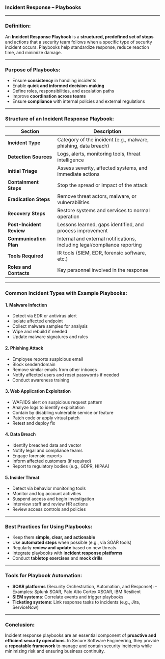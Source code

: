 ### Incident Response – Playbooks

---

### **Definition:**

An **Incident Response Playbook** is a **structured, predefined set of steps** and actions that a security team follows when a specific type of security incident occurs. Playbooks help standardize response, reduce reaction time, and minimize damage.

---

### **Purpose of Playbooks:**

* Ensure **consistency** in handling incidents
* Enable **quick and informed decision-making**
* Define roles, responsibilities, and escalation paths
* Improve **coordination across teams**
* Ensure **compliance** with internal policies and external regulations

---

### **Structure of an Incident Response Playbook:**

| Section                  | Description                                                               |
| ------------------------ | ------------------------------------------------------------------------- |
| **Incident Type**        | Category of the incident (e.g., malware, phishing, data breach)           |
| **Detection Sources**    | Logs, alerts, monitoring tools, threat intelligence                       |
| **Initial Triage**       | Assess severity, affected systems, and immediate actions                  |
| **Containment Steps**    | Stop the spread or impact of the attack                                   |
| **Eradication Steps**    | Remove threat actors, malware, or vulnerabilities                         |
| **Recovery Steps**       | Restore systems and services to normal operation                          |
| **Post-Incident Review** | Lessons learned, gaps identified, and process improvement                 |
| **Communication Plan**   | Internal and external notifications, including legal/compliance reporting |
| **Tools Required**       | IR tools (SIEM, EDR, forensic software, etc.)                             |
| **Roles and Contacts**   | Key personnel involved in the response                                    |

---

### **Common Incident Types with Example Playbooks:**

#### **1. Malware Infection**

* Detect via EDR or antivirus alert
* Isolate affected endpoint
* Collect malware samples for analysis
* Wipe and rebuild if needed
* Update malware signatures and rules

#### **2. Phishing Attack**

* Employee reports suspicious email
* Block sender/domain
* Remove similar emails from other inboxes
* Notify affected users and reset passwords if needed
* Conduct awareness training

#### **3. Web Application Exploitation**

* WAF/IDS alert on suspicious request pattern
* Analyze logs to identify exploitation
* Contain by disabling vulnerable service or feature
* Patch code or apply virtual patch
* Retest and deploy fix

#### **4. Data Breach**

* Identify breached data and vector
* Notify legal and compliance teams
* Engage forensic experts
* Inform affected customers (if required)
* Report to regulatory bodies (e.g., GDPR, HIPAA)

#### **5. Insider Threat**

* Detect via behavior monitoring tools
* Monitor and log account activities
* Suspend access and begin investigation
* Interview staff and review HR actions
* Review access controls and policies

---

### **Best Practices for Using Playbooks:**

* Keep them **simple, clear, and actionable**
* Use **automated steps** when possible (e.g., via SOAR tools)
* Regularly **review and update** based on new threats
* Integrate playbooks with **incident response platforms**
* Conduct **tabletop exercises** and **mock drills**

---

### **Tools for Playbook Automation:**

* **SOAR platforms** (Security Orchestration, Automation, and Response):
  – Examples: Splunk SOAR, Palo Alto Cortex XSOAR, IBM Resilient
* **SIEM systems**: Correlate events and trigger playbooks
* **Ticketing systems**: Link response tasks to incidents (e.g., Jira, ServiceNow)

---

### **Conclusion:**

Incident response playbooks are an essential component of **proactive and efficient security operations**. In Secure Software Engineering, they provide a **repeatable framework** to manage and contain security incidents while minimizing risk and ensuring business continuity.
